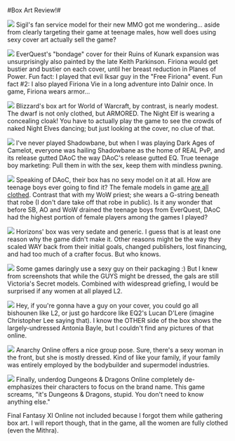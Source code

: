#Box Art Review!#

![](http://westkarana.com/images/Qaliasp2.gif) Sigil's fan service model for their new MMO got me wondering... aside from clearly targeting their game at teenage males, how well does using sexy cover art actually sell the game?

![](http://westkarana.com/images/firiona.jpg) EverQuest's "bondage" cover for their Ruins of Kunark expansion was unsurprisingly also painted by the late Keith Parkinson. Firiona would get bustier and bustier on each cover, until her breast reduction in Planes of Power. Fun fact: I played that evil Iksar guy in the "Free Firiona" event. Fun fact #2: I also played Firiona Vie in a long adventure into Dalnir once. In game, Firiona wears armor...

![](http://westkarana.com/images/warcraft.jpg) Blizzard's box art for World of Warcraft, by contrast, is nearly modest. The dwarf is not only clothed, but ARMORED. The Night Elf is wearing a concealing cloak! You have to actually play the game to see the crowds of naked Night Elves dancing; but just looking at the cover, no clue of that.

![](http://westkarana.com/images/shadowbane.jpg) I've never played Shadowbane, but when I was playing Dark Ages of Camelot, everyone was hailing Shadowbane as the home of REAL PvP, and its release gutted DAoC the way DAoC's release gutted EQ. True teenage boy marketing: Pull them in with the sex, keep them with mindless pwning.

![](http://westkarana.com/images/camelot.jpg) Speaking of DAoC, their box has no sexy model on it at all. How are teenage boys ever going to find it? The female models in game [are all clothed](http://westkarana.com/daoc/). Contrast that with my WoW priest; she wears a G-string beneath that robe (I don't dare take off that robe in public). Is it any wonder that before SB, AO and WoW drained the teenage boys from EverQuest, DAoC had the highest portion of female players among the games I played?

![](http://westkarana.com/images/horizons.jpg) Horizons' box was very sedate and generic. I guess that is at least one reason why the game didn't make it. Other reasons might be the way they scaled WAY back from their initial goals, changed publishers, lost financing, and had too much of a crafter focus. But who knows.

![](http://westkarana.com/images/lineage2.jpg) Some games daringly use a sexy guy on their packaging :) But I knew from screenshots that while the GUYS might be dressed, the gals are still Victoria's Secret models. Combined with widespread griefing, I would be surprised if any women at all played L2.

![](http://westkarana.com/images/eq2.jpg) Hey, if you're gonna have a guy on your cover, you could go all bishounen like L2, or just go hardcore like EQ2's Lucan D'Lere (imagine Christopher Lee saying that). I know the OTHER side of the box shows the largely-undressed Antonia Bayle, but I couldn't find any pictures of that online.

![](http://westkarana.com/images/anarchy.jpg) Anarchy Online offers a nice group pose. Sure, there's a sexy woman in the front, but she is mostly dressed. Kind of like your family, if your family was entirely employed by the bodybuilder and supermodel industries.

![](http://westkarana.com/images/ddo.jpg) Finally, underdog Dungeons & Dragons Online completely de-emphasizes their characters to focus on the brand name. This game screams, "it's Dungeons & Dragons, stupid. You don't need to know anything else."

Final Fantasy XI Online not included because I forgot them while gathering box art. I will report though, that in the game, all the women are fully clothed (even the Mithra).
